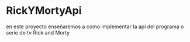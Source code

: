 # RickYMortyApi
en este proyecto enseñaremos a como implementar la api del programa o serie de tv Rick and Morty
